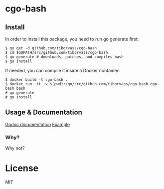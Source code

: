 # cgo-bash

## Install

In order to install this package, you need to run go generate first:
```
$ go get -d github.com/tiborvass/cgo-bash
$ cd $GOPATH/src/github.com/tiborvass/cgo-bash
$ go generate # downloads, patches, and compiles bash
$ go install
```
If needed, you can compile it inside a Docker container:
```
$ docker build -t cgo-bash .
$ docker run -it -v $(pwd):/go/src/github.com/tiborvass/cgo-bash cgo-bash bash
# go generate
# go install
```

## Usage & Documentation

[Godoc documentation](https://godoc.org/github.com/tiborvass/cgo-bash)
[Example](https://godoc.org/github.com/tiborvass/cgo-bash#example-Register)

### Why?

Why not?


# License

MIT
